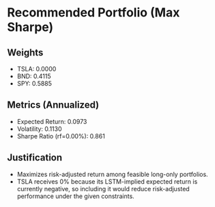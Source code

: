 # Recommended Portfolio (Max Sharpe)

## Weights
- TSLA: 0.0000
- BND: 0.4115
- SPY: 0.5885

## Metrics (Annualized)
- Expected Return: 0.0973
- Volatility: 0.1130
- Sharpe Ratio (rf=0.00%): 0.861

## Justification
- Maximizes risk-adjusted return among feasible long-only portfolios.
- TSLA receives 0% because its LSTM-implied expected return is currently negative,
  so including it would reduce risk-adjusted performance under the given constraints.